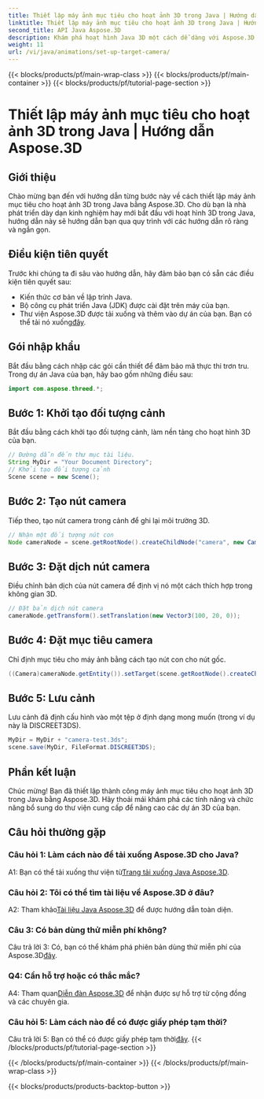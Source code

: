 ```yaml
---
title: Thiết lập máy ảnh mục tiêu cho hoạt ảnh 3D trong Java | Hướng dẫn Aspose.3D
linktitle: Thiết lập máy ảnh mục tiêu cho hoạt ảnh 3D trong Java | Hướng dẫn Aspose.3D
second_title: API Java Aspose.3D
description: Khám phá hoạt hình Java 3D một cách dễ dàng với Aspose.3D. Thực hiện theo hướng dẫn của chúng tôi để được hướng dẫn từng bước. Tải xuống ngay để có hành trình phát triển 3D hấp dẫn.
weight: 11
url: /vi/java/animations/set-up-target-camera/
---
```


{{< blocks/products/pf/main-wrap-class >}}
{{< blocks/products/pf/main-container >}}
{{< blocks/products/pf/tutorial-page-section >}}

# Thiết lập máy ảnh mục tiêu cho hoạt ảnh 3D trong Java | Hướng dẫn Aspose.3D

## Giới thiệu

Chào mừng bạn đến với hướng dẫn từng bước này về cách thiết lập máy ảnh mục tiêu cho hoạt ảnh 3D trong Java bằng Aspose.3D. Cho dù bạn là nhà phát triển dày dạn kinh nghiệm hay mới bắt đầu với hoạt hình 3D trong Java, hướng dẫn này sẽ hướng dẫn bạn qua quy trình với các hướng dẫn rõ ràng và ngắn gọn.

## Điều kiện tiên quyết

Trước khi chúng ta đi sâu vào hướng dẫn, hãy đảm bảo bạn có sẵn các điều kiện tiên quyết sau:

- Kiến thức cơ bản về lập trình Java.
- Bộ công cụ phát triển Java (JDK) được cài đặt trên máy của bạn.
-  Thư viện Aspose.3D được tải xuống và thêm vào dự án của bạn. Bạn có thể tải nó xuống[đây](https://releases.aspose.com/3d/java/).

## Gói nhập khẩu

Bắt đầu bằng cách nhập các gói cần thiết để đảm bảo mã thực thi trơn tru. Trong dự án Java của bạn, hãy bao gồm những điều sau:

```java
import com.aspose.threed.*;
```

## Bước 1: Khởi tạo đối tượng cảnh

Bắt đầu bằng cách khởi tạo đối tượng cảnh, làm nền tảng cho hoạt hình 3D của bạn.

```java
// Đường dẫn đến thư mục tài liệu.
String MyDir = "Your Document Directory";
// Khởi tạo đối tượng cảnh
Scene scene = new Scene();
```

## Bước 2: Tạo nút camera

Tiếp theo, tạo nút camera trong cảnh để ghi lại môi trường 3D.

```java
// Nhận một đối tượng nút con
Node cameraNode = scene.getRootNode().createChildNode("camera", new Camera());
```

## Bước 3: Đặt dịch nút camera

Điều chỉnh bản dịch của nút camera để định vị nó một cách thích hợp trong không gian 3D.

```java
// Đặt bản dịch nút camera
cameraNode.getTransform().setTranslation(new Vector3(100, 20, 0));
```

## Bước 4: Đặt mục tiêu camera

Chỉ định mục tiêu cho máy ảnh bằng cách tạo nút con cho nút gốc.

```java
((Camera)cameraNode.getEntity()).setTarget(scene.getRootNode().createChildNode("target"));
```

## Bước 5: Lưu cảnh

Lưu cảnh đã định cấu hình vào một tệp ở định dạng mong muốn (trong ví dụ này là DISCREET3DS).

```java
MyDir = MyDir + "camera-test.3ds";
scene.save(MyDir, FileFormat.DISCREET3DS);
```

## Phần kết luận

Chúc mừng! Bạn đã thiết lập thành công máy ảnh mục tiêu cho hoạt ảnh 3D trong Java bằng Aspose.3D. Hãy thoải mái khám phá các tính năng và chức năng bổ sung do thư viện cung cấp để nâng cao các dự án 3D của bạn.

## Câu hỏi thường gặp

### Câu hỏi 1: Làm cách nào để tải xuống Aspose.3D cho Java?

 A1: Bạn có thể tải xuống thư viện từ[Trang tải xuống Java Aspose.3D](https://releases.aspose.com/3d/java/).

### Câu hỏi 2: Tôi có thể tìm tài liệu về Aspose.3D ở đâu?

 A2: Tham khảo[Tài liệu Java Aspose.3D](https://reference.aspose.com/3d/java/) để được hướng dẫn toàn diện.

### Câu 3: Có bản dùng thử miễn phí không?

 Câu trả lời 3: Có, bạn có thể khám phá phiên bản dùng thử miễn phí của Aspose.3D[đây](https://releases.aspose.com/).

### Q4: Cần hỗ trợ hoặc có thắc mắc?

 A4: Tham quan[Diễn đàn Aspose.3D](https://forum.aspose.com/c/3d/18) để nhận được sự hỗ trợ từ cộng đồng và các chuyên gia.

### Câu hỏi 5: Làm cách nào để có được giấy phép tạm thời?

 Câu trả lời 5: Bạn có thể có được giấy phép tạm thời[đây](https://purchase.aspose.com/temporary-license/).
{{< /blocks/products/pf/tutorial-page-section >}}

{{< /blocks/products/pf/main-container >}}
{{< /blocks/products/pf/main-wrap-class >}}

{{< blocks/products/products-backtop-button >}}
